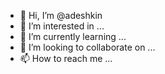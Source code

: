 - 👋 Hi, I’m @adeshkin
- 👀 I’m interested in ...
- 🌱 I’m currently learning ...
- 💞️ I’m looking to collaborate on ...
- 📫 How to reach me ...

<!---
adeshkin/adeshkin is a ✨ special ✨ repository because its `README.md` (this file) appears on your GitHub profile.
You can click the Preview link to take a look at your changes.
--->
